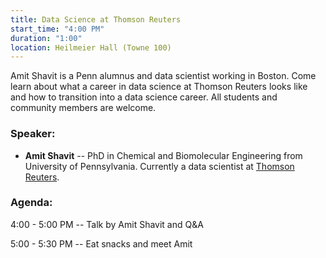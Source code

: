 ```yaml
---
title: Data Science at Thomson Reuters
start_time: "4:00 PM"
duration: "1:00"
location: Heilmeier Hall (Towne 100)
---
```


Amit Shavit is a Penn alumnus and data scientist working in Boston. Come learn about what a career in data science at Thomson Reuters looks like and how to transition into a data science career. All students and community members are welcome.

### Speaker:

- **Amit Shavit** -- PhD in Chemical and Biomolecular Engineering from University of Pennsylvania. Currently a data scientist at [Thomson Reuters](https://www.thomsonreuters.com/).

### Agenda:

4:00 - 5:00 PM -- Talk by Amit Shavit and Q&A

5:00 - 5:30 PM -- Eat snacks and meet Amit

